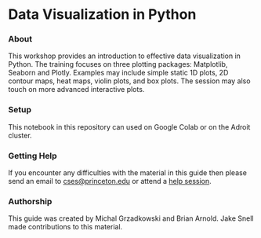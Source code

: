 # Data Visualization in Python

### About

This workshop provides an introduction to effective data visualization in Python. The training focuses on three plotting packages: Matplotlib, Seaborn and Plotly. Examples may include simple static 1D plots, 2D contour maps, heat maps, violin plots, and box plots. The session may also touch on more advanced interactive plots.

### Setup

This notebook in this repository can used on Google Colab or on the Adroit cluster.

### Getting Help

If you encounter any difficulties with the material in this guide then please send an email to <a href="mailto:cses@princeton.edu">cses@princeton.edu</a> or attend a <a href="https://researchcomputing.princeton.edu/education/help-sessions">help session</a>.

### Authorship

This guide was created by Michal Grzadkowski and Brian Arnold. Jake Snell made contributions to this material.
